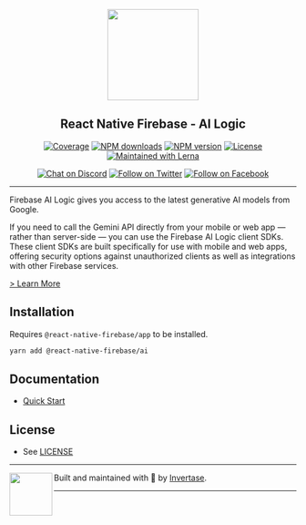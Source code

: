 <p align="center">
  <a href="https://rnfirebase.io">
    <img width="160px" src="https://i.imgur.com/JIyBtKW.png"><br/>
  </a>
  <h2 align="center">React Native Firebase - AI Logic</h2>
</p>

<p align="center">
  <a href="https://api.rnfirebase.io/coverage/ai/detail"><img src="https://api.rnfirebase.io/coverage/ai/badge?style=flat-square" alt="Coverage"></a>
  <a href="https://www.npmjs.com/package/@react-native-firebase/ai"><img src="https://img.shields.io/npm/dm/@react-native-firebase/ai.svg?style=flat-square" alt="NPM downloads"></a>
  <a href="https://www.npmjs.com/package/@react-native-firebase/ai"><img src="https://img.shields.io/npm/v/@react-native-firebase/ai.svg?style=flat-square" alt="NPM version"></a>
  <a href="/LICENSE"><img src="https://img.shields.io/npm/l/react-native-firebase.svg?style=flat-square" alt="License"></a>
  <a href="https://lerna.js.org/"><img src="https://img.shields.io/badge/maintained%20with-lerna-cc00ff.svg?style=flat-square" alt="Maintained with Lerna"></a>
</p>

<p align="center">
  <a href="https://invertase.link/discord"><img src="https://img.shields.io/discord/295953187817521152.svg?style=flat-square&colorA=7289da&label=Chat%20on%20Discord" alt="Chat on Discord"></a>
  <a href="https://twitter.com/rnfirebase"><img src="https://img.shields.io/twitter/follow/rnfirebase.svg?style=flat-square&colorA=1da1f2&colorB=&label=Follow%20on%20Twitter" alt="Follow on Twitter"></a>
  <a href="https://www.facebook.com/groups/rnfirebase"><img src="https://img.shields.io/badge/Follow%20on%20Facebook-4172B8?logo=facebook&style=flat-square&logoColor=fff" alt="Follow on Facebook"></a>
</p>

---

Firebase AI Logic gives you access to the latest generative AI models from Google.

If you need to call the Gemini API directly from your mobile or web app — rather than server-side — you can use the Firebase AI Logic client SDKs. These client SDKs are built specifically for use with mobile and web apps, offering security options against unauthorized clients as well as integrations with other Firebase services.

[> Learn More](https://firebase.google.com/docs/ai-logic/)

## Installation

Requires `@react-native-firebase/app` to be installed.

```bash
yarn add @react-native-firebase/ai
```

## Documentation

- [Quick Start](https://rnfirebase.io/ai/usage)

## License

- See [LICENSE](/LICENSE)

---

<p>
  <img align="left" width="75px" src="https://static.invertase.io/assets/invertase-logo-small.png">
  <p align="left">
    Built and maintained with 💛 by <a href="https://invertase.io">Invertase</a>.
  </p>
</p>

---
